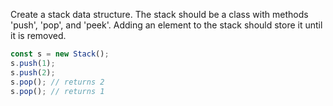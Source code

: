 Create a stack data structure. The stack
should be a class with methods 'push', 'pop', and
'peek'. Adding an element to the stack should
store it until it is removed.

```js
const s = new Stack();
s.push(1);
s.push(2);
s.pop(); // returns 2
s.pop(); // returns 1
```
